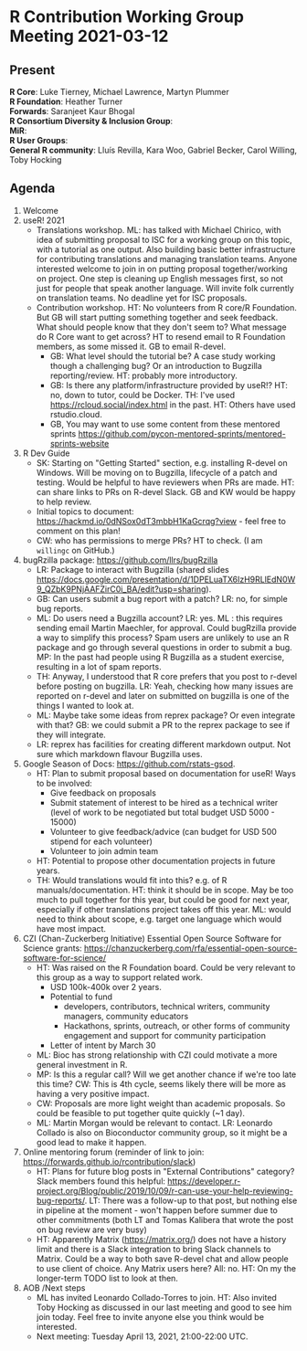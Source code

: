 # R Contribution Working Group Meeting 2021-03-12

## Present

**R Core**: Luke Tierney, Michael Lawrence, Martyn Plummer  
**R Foundation**: Heather Turner  
**Forwards**:   Saranjeet Kaur Bhogal  
**R Consortium Diversity & Inclusion Group**:  
**MiR**:  
**R User Groups**:  
**General R community**: Lluís Revilla, Kara Woo, Gabriel Becker, Carol Willing, Toby Hocking  

## Agenda

1. Welcome
2. useR! 2021
    - Translations workshop. ML: has talked with Michael Chirico, with idea of submitting proposal to ISC for a working group on this topic, with a tutorial as one output. Also building basic better infrastructure for contributing translations and managing translation teams. Anyone interested welcome to join in on putting proposal together/working on project. One step is cleaning up English messages first, so not just for people that speak another language. Will invite folk currently on translation teams. No deadline yet for ISC proposals. 
    - Contribution workshop. HT: No volunteers from R core/R Foundation. But GB will start putting something together and seek feedback. What should people know that they don't seem to? What message do R Core want to get across? HT to resend email to R Foundation members, as some missed it. GB to email R-devel.
        - GB: What level should the tutorial be? A case study working though a challenging bug? Or an introduction to Bugzilla reporting/review. HT: probably more introductory.
        - GB: Is there any platform/infrastructure provided by useR!? HT: no, down to tutor, could be Docker. TH: I've used https://rcloud.social/index.html in the past. HT: Others have used rstudio.cloud.
        - GB, You may want to use some content from these mentored sprints https://github.com/pycon-mentored-sprints/mentored-sprints-website
3. R Dev Guide 
    - SK: Starting on "Getting Started" section, e.g. installing R-devel on Windows. Will be moving on to Bugzilla, lifecycle of a patch and testing. Would be helpful to have reviewers when PRs are made. HT: can share links to PRs on R-devel Slack. GB and KW would be happy to help review.
    - Initial topics to document: https://hackmd.io/0dNSox0dT3mbbH1KaGcrqg?view - feel free to comment on this plan!
    - CW: who has permissions to merge PRs? HT to check. (I am `willingc` on GitHub.)
4. bugRzilla package: https://github.com/llrs/bugRzilla
    - LR: Package to interact with Bugzilla (shared slides https://docs.google.com/presentation/d/1DPELuaTX6IzH9RLlEdN0W9_QZbK9PNjAAFZirC0i_BA/edit?usp=sharing). 
    - GB: Can users submit a bug report with a patch? LR: no, for simple bug reports.
    - ML: Do users need a Bugzilla account? LR: yes. ML : this requires sending email Martin Maechler, for approval. Could bugRzilla provide a way to simplify this process? Spam users are unlikely to use an R package and go through several questions in order to submit a bug. MP: In the past had people using R Bugzilla as a student exercise, resulting in a lot of spam reports.
    - TH: Anyway, I understood that R core prefers that you post to r-devel before posting on bugzilla. LR: Yeah, checking how many issues are reported on r-devel and later on submitted on bugzilla is one of the things I wanted to look at. 
    - ML: Maybe take some ideas from reprex package? Or even integrate with that? GB: we could submit a PR to the reprex package to see if they will integrate.
    - LR: reprex has facilities for creating different markdown output. Not sure which markdown flavour Bugzilla uses.
5. Google Season of Docs: https://github.com/rstats-gsod. 
    - HT: Plan to submit proposal based on documentation for useR! Ways to be involved:
        - Give feedback on proposals
        - Submit statement of interest to be hired as a technical writer (level of work to be negotiated but total budget USD 5000 - 15000)
        - Volunteer to give feedback/advice (can budget for USD 500 stipend for each volunteer)
        - Volunteer to join admin team
    - HT: Potential to propose other documentation projects in future years.
    - TH: Would translations would fit into this? e.g. of R manuals/documentation. HT: think it should be in scope. May be too much to pull together for this year, but could be good for next year, especially if other translations project takes off this year. ML: would need to think about scope, e.g. target one language which would have most impact.
3. CZI (Chan-Zuckerberg Initiative) Essential Open Source Software for Science grants: https://chanzuckerberg.com/rfa/essential-open-source-software-for-science/
    - HT: Was raised on the R Foundation board. Could be very relevant to this group as a way to support related work.
        - USD 100k-400k over 2 years. 
        - Potential to fund 
            - developers, contributors, technical writers, community managers, community educators
            - Hackathons, sprints, outreach, or other forms of community engagement and support for community participation
        - Letter of intent by March 30
    - ML: Bioc has strong relationship with CZI could motivate a more general investment in R.
    - MP: Is this a regular call? Will we get another chance if we're too late this time? CW: This is 4th cycle, seems likely there will be more as having a very positive impact.
    - CW: Proposals are more light weight than academic proposals. So could be feasible to put together quite quickly (~1 day).
    - ML: Martin Morgan would be relevant to contact. LR: Leonardo Collado is also on Bioconductor community group, so it might be a good lead to make it happen.
6. Online mentoring forum (reminder of link to join: https://forwards.github.io/rcontribution/slack)
    - HT: Plans for future blog posts in "External Contributions" category? Slack members found this helpful: https://developer.r-project.org/Blog/public/2019/10/09/r-can-use-your-help-reviewing-bug-reports/. LT: There was a follow-up to that post, but nothing else in pipeline at the moment - won't happen before summer due to other commitments (both LT and Tomas Kalibera that wrote the post on bug review are very busy)
    - HT: Apparently Matrix (https://matrix.org/) does not have a history limit and there is a Slack integration to bring Slack channels to Matrix. Could be a way to both save R-devel chat and allow people to use client of choice. Any Matrix users here? All: no. HT: On my the longer-term TODO list to look at then.
10. AOB /Next steps
    - ML has invited Leonardo Collado-Torres to join. HT: Also invited Toby Hocking as discussed in our last meeting and good to see him join today. Feel free to invite anyone else you think would be interested.
    - Next meeting: Tuesday April 13, 2021, 21:00-22:00 UTC.
    
    
